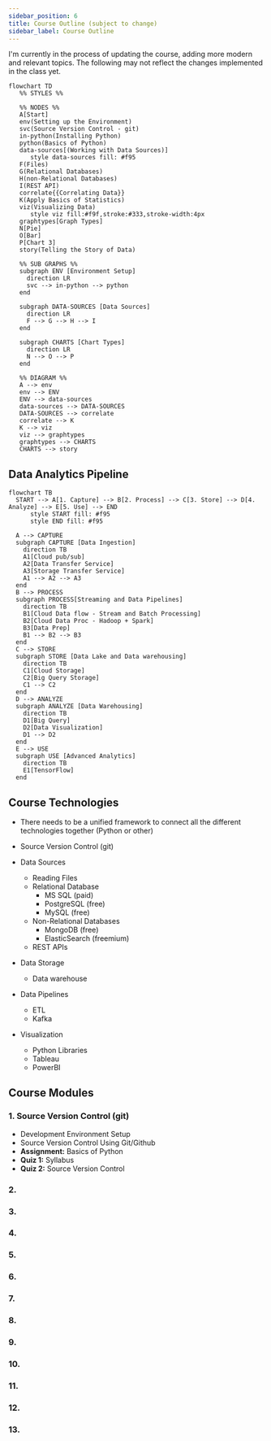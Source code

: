 ```yaml
---
sidebar_position: 6
title: Course Outline (subject to change)
sidebar_label: Course Outline
---
```


I'm currently in the process of updating the course, adding more modern and relevant topics. The following may not reflect the changes implemented in the class yet.

```mermaid
flowchart TD
   %% STYLES %%

   %% NODES %%
   A[Start]
   env(Setting up the Environment)
   svc(Source Version Control - git)
   in-python(Installing Python)
   python(Basics of Python)
   data-sources[(Working with Data Sources)]
      style data-sources fill: #f95
   F(Files)
   G(Relational Databases)
   H(non-Relational Databases)
   I(REST API)
   correlate{{Correlating Data}}
   K(Apply Basics of Statistics)
   viz(Visualizing Data)
      style viz fill:#f9f,stroke:#333,stroke-width:4px
   graphtypes[Graph Types]
   N[Pie]
   O[Bar]
   P[Chart 3]
   story(Telling the Story of Data)

   %% SUB GRAPHS %%
   subgraph ENV [Environment Setup]
     direction LR
     svc --> in-python --> python
   end

   subgraph DATA-SOURCES [Data Sources]
     direction LR
     F --> G --> H --> I
   end

   subgraph CHARTS [Chart Types]
     direction LR
     N --> O --> P
   end

   %% DIAGRAM %%
   A --> env
   env --> ENV
   ENV --> data-sources
   data-sources --> DATA-SOURCES 
   DATA-SOURCES --> correlate
   correlate --> K
   K --> viz
   viz --> graphtypes
   graphtypes --> CHARTS
   CHARTS --> story

```

## Data Analytics Pipeline
```mermaid
flowchart TB
  START --> A[1. Capture] --> B[2. Process] --> C[3. Store] --> D[4. Analyze] --> E[5. Use] --> END
      style START fill: #f95
      style END fill: #f95

  A --> CAPTURE
  subgraph CAPTURE [Data Ingestion]
    direction TB
    A1[Cloud pub/sub]
    A2[Data Transfer Service]
    A3[Storage Transfer Service]
    A1 --> A2 --> A3
  end
  B --> PROCESS
  subgraph PROCESS[Streaming and Data Pipelines]
    direction TB
    B1[Cloud Data flow - Stream and Batch Processing]
    B2[Cloud Data Proc - Hadoop + Spark]
    B3[Data Prep]
    B1 --> B2 --> B3
  end
  C --> STORE
  subgraph STORE [Data Lake and Data warehousing]
    direction TB
    C1[Cloud Storage]
    C2[Big Query Storage]
    C1 --> C2
  end
  D --> ANALYZE
  subgraph ANALYZE [Data Warehousing]
    direction TB
    D1[Big Query]
    D2[Data Visualization]
    D1 --> D2
  end
  E --> USE
  subgraph USE [Advanced Analytics]
    direction TB
    E1[TensorFlow]
  end

```


## Course Technologies
* There needs to be a unified framework to connect all the different technologies together (Python or other)


* Source Version Control (git)
* Data Sources
  * Reading Files
  * Relational Database
    * MS SQL (paid)
    * PostgreSQL (free)
    * MySQL (free)
  * Non-Relational Databases
    * MongoDB (free)
    * ElasticSearch (freemium)
  * REST APIs
* Data Storage
  * Data warehouse
* Data Pipelines
  * ETL 
  * Kafka
* Visualization
  * Python Libraries
  * Tableau
  * PowerBI

## Course Modules
### 1. Source Version Control (git)
   * Development Environment Setup
   * Source Version Control Using Git/Github
   * **Assignment:** Basics of Python
   * **Quiz 1:** Syllabus
   * **Quiz 2:** Source Version Control

### 2. 

### 3.

### 4.

### 5.

### 6.

### 7.

### 8.

### 9.

### 10.

### 11.

### 12.

### 13.
